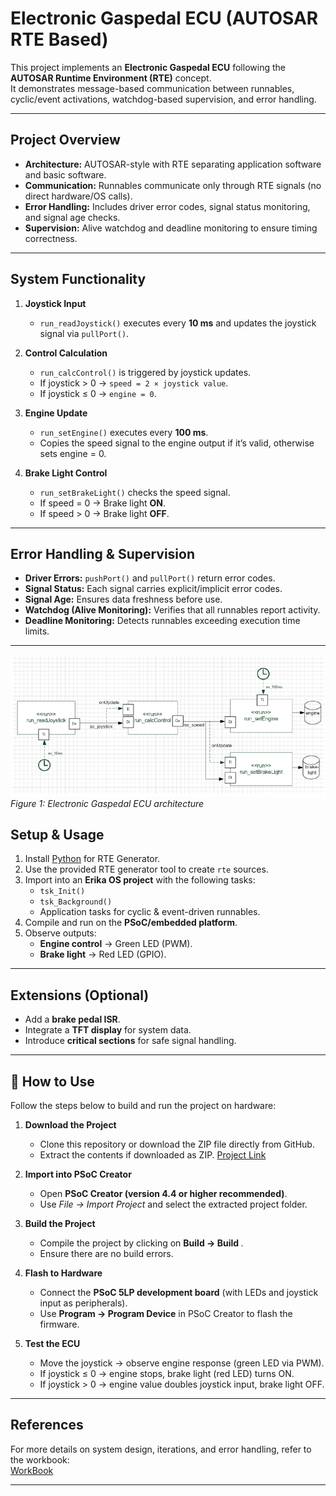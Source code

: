 # Electronic Gaspedal ECU (AUTOSAR RTE Based)

This project implements an **Electronic Gaspedal ECU** following the **AUTOSAR Runtime Environment (RTE)** concept.  
It demonstrates message-based communication between runnables, cyclic/event activations, watchdog-based supervision, and error handling.

---

## Project Overview
- **Architecture:** AUTOSAR-style with RTE separating application software and basic software.  
- **Communication:** Runnables communicate only through RTE signals (no direct hardware/OS calls).  
- **Error Handling:** Includes driver error codes, signal status monitoring, and signal age checks.  
- **Supervision:** Alive watchdog and deadline monitoring to ensure timing correctness.  

---

## System Functionality
1. **Joystick Input**  
   - `run_readJoystick()` executes every **10 ms** and updates the joystick signal via `pullPort()`.

2. **Control Calculation**  
   - `run_calcControl()` is triggered by joystick updates.  
   - If joystick > 0 → `speed = 2 × joystick value`.  
   - If joystick ≤ 0 → `engine = 0`.  

3. **Engine Update**  
   - `run_setEngine()` executes every **100 ms**.  
   - Copies the speed signal to the engine output if it’s valid, otherwise sets engine = 0.  

4. **Brake Light Control**  
   - `run_setBrakeLight()` checks the speed signal.  
   - If speed = 0 → Brake light **ON**.  
   - If speed > 0 → Brake light **OFF**.  

---

## Error Handling & Supervision
- **Driver Errors:** `pushPort()` and `pullPort()` return error codes.  
- **Signal Status:** Each signal carries explicit/implicit error codes.  
- **Signal Age:** Ensures data freshness before use.  
- **Watchdog (Alive Monitoring):** Verifies that all runnables report activity.  
- **Deadline Monitoring:** Detects runnables exceeding execution time limits.  

---

![Electronic Gaspedal ECU](https://github.com/DheerajSwaroopSaligramaMahesh/Embedded_Architectures_Applications-ElectronicGaspedal/blob/main/Images/ElectronicGaspedalECU.png)
*Figure 1: Electronic Gaspedal ECU architecture*

## Setup & Usage
1. Install [Python](https://www.python.org/downloads/) for RTE Generator.  
2. Use the provided RTE generator tool to create `rte` sources.  
3. Import into an **Erika OS project** with the following tasks:  
   - `tsk_Init()`  
   - `tsk_Background()`  
   - Application tasks for cyclic & event-driven runnables.  
4. Compile and run on the **PSoC/embedded platform**.  
5. Observe outputs:  
   - **Engine control** → Green LED (PWM).  
   - **Brake light** → Red LED (GPIO).  

---

## Extensions (Optional)
- Add a **brake pedal ISR**.  
- Integrate a **TFT display** for system data.  
- Introduce **critical sections** for safe signal handling.  

---

## 🚀 How to Use

Follow the steps below to build and run the project on hardware:

1. **Download the Project**  
   - Clone this repository or download the ZIP file directly from GitHub.  
   - Extract the contents if downloaded as ZIP. [Project Link](https://github.com/DheerajSwaroopSaligramaMahesh/Embedded_Architectures_Applications-ElectronicGaspedal)  

2. **Import into PSoC Creator**  
   - Open **PSoC Creator (version 4.4 or higher recommended)**.  
   - Use *File → Import Project* and select the extracted project folder.  

3. **Build the Project**  
   - Compile the project by clicking on **Build → Build <ProjectName>**.  
   - Ensure there are no build errors.  

4. **Flash to Hardware**  
   - Connect the **PSoC 5LP development board** (with LEDs and joystick input as peripherals).  
   - Use **Program → Program Device** in PSoC Creator to flash the firmware.  

5. **Test the ECU**  
   - Move the joystick → observe engine response (green LED via PWM).  
   - If joystick ≤ 0 → engine stops, brake light (red LED) turns ON.  
   - If joystick > 0 → engine value doubles joystick input, brake light OFF.
  
---

## References
For more details on system design, iterations, and error handling, refer to the workbook:  
[WorkBook](https://github.com/DheerajSwaroopSaligramaMahesh/Embedded_Architectures_Applications-ElectronicGaspedal/blob/main/Eletronic_Gaspedal_WorkBook.pdf)

---
